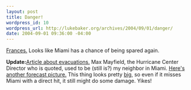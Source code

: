 ```yaml
--- 
layout: post
title: Danger!
wordpress_id: 10
wordpress_url: http://lukebaker.org/archives/2004/09/01/danger/
date: 2004-09-01 09:36:00 -04:00
---
```

<a href="http://www.nhc.noaa.gov/ftp/graphics/AT06/refresh/AL0604P+GIF/312103P.gif">Frances.</a>  Looks like Miami has a chance of being spared again.

<strong>Update:</strong><a href="http://abcnews.go.com/wire/US/ap20040901_1426.html">Article about evacuations.</a>   Max Mayfield, the Hurricane Center Director who is quoted, used to be (still is?) my neighbor in Miami.  <a href="http://www.nhc.noaa.gov/ftp/graphics/AT06/refresh/AL0604W5+GIF/312103W5.gif">Here's another forecast picture.</a>  This thing looks pretty <a href="http://www.goes.noaa.gov/GIFS/ECI8.JPG">big</a>, so even if it misses Miami with a direct hit, it still might do some damage.  Yikes!
